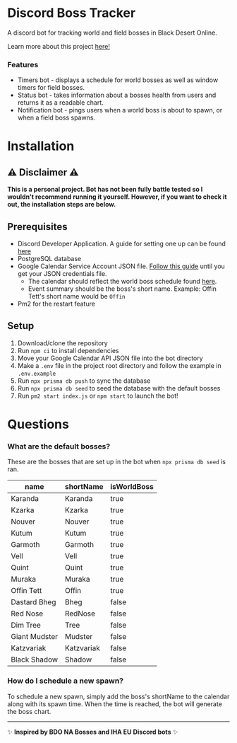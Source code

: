 # Discord Boss Tracker
A discord bot for tracking world and field bosses in Black Desert Online.

Learn more about this project [here!](https://www.jamesmulvaney.co.uk/projects/discord-boss-tracker)

### Features
- Timers bot - displays a schedule for world bosses as well as window timers for field bosses.
- Status bot - takes information about a bosses health from users and returns it as a readable chart.
- Notification bot - pings users when a world boss is about to spawn, or when a field boss spawns.

# Installation

## ⚠️ Disclaimer ⚠️

**This is a personal project. Bot has not been fully battle tested so I wouldn't recommend running it yourself. However, if you want to check it out, the installation steps are below.**

## Prerequisites

* Discord Developer Application. A guide for setting one up can be found [here](https://discordjs.guide/preparations/setting-up-a-bot-application.html#creating-your-bot)
* PostgreSQL database
* Google Calendar Service Account JSON file. [Follow this guide](https://developers.google.com/calendar/api/quickstart/nodejs#authorize_credentials_for_a_desktop_application) until you get your JSON credentials file.
    - The calendar should reflect the world boss schedule found [here](https://www.naeu.playblackdesert.com/en-US/Wiki?wikiNo=83).
    - Event summary should be the boss's short name. Example: Offin Tett's short name would be `Offin`
* Pm2 for the restart feature

## Setup

1. Download/clone the repository
2. Run `npm ci` to install dependencies
3. Move your Google Calendar API JSON file into the bot directory
4. Make a `.env` file in the project root directory and follow the example in `.env.example`
5. Run `npx prisma db push` to sync the database
6. Run `npx prisma db seed` to seed the database with the default bosses
7. Run `pm2 start index.js` or `npm start` to launch the bot!

# Questions

### What are the default bosses?

These are the bosses that are set up in the bot when `npx prisma db seed` is ran.

| name | shortName | isWorldBoss |
| ---- | --------- | ----------- |
| Karanda | Karanda | true |
| Kzarka | Kzarka | true |
| Nouver | Nouver | true |
| Kutum | Kutum | true |
| Garmoth | Garmoth | true |
| Vell | Vell | true |
| Quint | Quint | true |
| Muraka | Muraka | true |
| Offin Tett | Offin | true |
| Dastard Bheg | Bheg | false |
| Red Nose | RedNose | false |
| Dim Tree | Tree | false |
| Giant Mudster | Mudster | false |
| Katzvariak | Katzvariak | false |
| Black Shadow | Shadow | false |

### How do I schedule a new spawn?

To schedule a new spawn, simply add the boss's shortName to the calendar along with its spawn time. When the time is reached, the bot will generate the boss chart.

---

✨ **Inspired by BDO NA Bosses and IHA EU Discord bots** ✨
